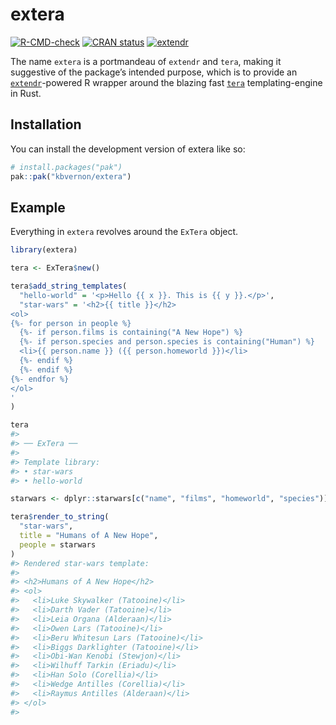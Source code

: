 

<!-- README.md is generated from README.qmd. Please edit that file -->

# extera

<!-- badges: start -->

[![R-CMD-check](https://github.com/kbvernon/extera/actions/workflows/R-CMD-check.yaml/badge.svg)](https://github.com/kbvernon/extera/actions/workflows/R-CMD-check.yaml)
[![CRAN
status](https://www.r-pkg.org/badges/version/extera.png)](https://CRAN.R-project.org/package=extera)
[![extendr](https://img.shields.io/badge/extendr-%5E0.8.0-276DC2)](https://extendr.github.io/extendr/extendr_api/)
<!-- badges: end -->

The name `extera` is a portmandeau of `extendr` and `tera`, making it
suggestive of the package’s intended purpose, which is to provide an
[`extendr`](https://github.com/extendr/extendr)-powered R wrapper around
the blazing fast [`tera`](https://github.com/Keats/tera)
templating-engine in Rust.

## Installation

You can install the development version of extera like so:

``` r
# install.packages("pak")
pak::pak("kbvernon/extera")
```

## Example

Everything in `extera` revolves around the `ExTera` object.

``` r
library(extera)

tera <- ExTera$new()

tera$add_string_templates(
  "hello-world" = '<p>Hello {{ x }}. This is {{ y }}.</p>',
  "star-wars" = '<h2>{{ title }}</h2>
<ol>
{%- for person in people %}
  {%- if person.films is containing("A New Hope") %}
  {%- if person.species and person.species is containing("Human") %}
  <li>{{ person.name }} ({{ person.homeworld }})</li>
  {%- endif %}
  {%- endif %}
{%- endfor %}
</ol>
'
)

tera
#> 
#> ── ExTera ──
#> 
#> Template library:
#> • star-wars
#> • hello-world

starwars <- dplyr::starwars[c("name", "films", "homeworld", "species")]

tera$render_to_string(
  "star-wars",
  title = "Humans of A New Hope",
  people = starwars
)
#> Rendered star-wars template:
#> 
#> <h2>Humans of A New Hope</h2>
#> <ol>
#>   <li>Luke Skywalker (Tatooine)</li>
#>   <li>Darth Vader (Tatooine)</li>
#>   <li>Leia Organa (Alderaan)</li>
#>   <li>Owen Lars (Tatooine)</li>
#>   <li>Beru Whitesun Lars (Tatooine)</li>
#>   <li>Biggs Darklighter (Tatooine)</li>
#>   <li>Obi-Wan Kenobi (Stewjon)</li>
#>   <li>Wilhuff Tarkin (Eriadu)</li>
#>   <li>Han Solo (Corellia)</li>
#>   <li>Wedge Antilles (Corellia)</li>
#>   <li>Raymus Antilles (Alderaan)</li>
#> </ol>
#> 
```
